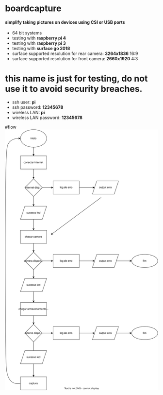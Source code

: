 # boardcapture
#### simplify taking pictures on devices using CSI or USB ports
 - 64 bit systems
 - testing with **raspberry pi 4**
 - testing with **raspberry pi 3**
 - testing with **surface go 2018**
 - surface supported resolution for rear camera: **3264x1836** 16:9
 - surface supported resolution for front camera: **2660x1920** 4:3

# this name is just for testing, do not use it to avoid security breaches.

 - ssh user: **pi**
 - ssh password: **12345678**
 - wireless LAN: **pi**
 - wireless LAN password: **12345678**
 
 #flow
![diagram](https://github.com/julianvitor/boardcapture/blob/main/architecture/fluxograma_geral.jpg)